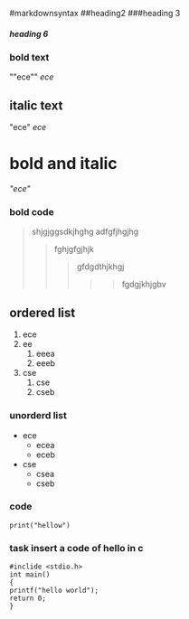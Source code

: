 #markdownsyntax
##heading2
###heading 3
##### heading 6
### bold text
""ece""
_ece_
## italic text
"ece"
_ece_
# bold and italic
_"ece"_
### bold code
> shjgjggsdkjhghg
> adfgfjhgjhg
>> fghjgfgjhjk
>>> gfdgdthjkhgj
>>>>> fgdgjkhjgbv
## ordered list
1. ece
2. ee
    1. eeea
    2. eeeb
3. cse
    1. cse
    2. cseb
### unorderd list
- ece
    - ecea
    - eceb
 - cse
    - csea
    - cseb
### code
```phthon
print("hellow")
```

### task insert a code of hello in c
``` 
#inclide <stdio.h>
int main()
{
printf("hello world");
return 0;
}

